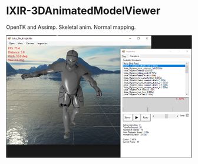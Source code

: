 # IXIR-3DAnimatedModelViewer
OpenTK and Assimp. Skeletal anim. Normal mapping.

![This is an image](https://github.com/procamer/XR/blob/master/XR/Resources/Ekran.PNG)
